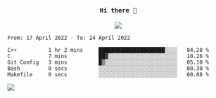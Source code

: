 <h4 align="center"><samp> Hi there 👋  </samp></h4>

<p align="center">
  
  <a href="https://github.com/bznick98">
    <img align="center" src="https://github-readme-stats.vercel.app/api?username=bznick98&hide=issues,prs&show_icons=true&theme=gruvbox" />
  </a>
  
  <!--START_SECTION:waka-->

```text
From: 17 April 2022 - To: 24 April 2022

C++          1 hr 2 mins     █████████████████████░░░░   84.28 %
C            7 mins          ██▓░░░░░░░░░░░░░░░░░░░░░░   10.26 %
Git Config   3 mins          █▒░░░░░░░░░░░░░░░░░░░░░░░   05.10 %
Bash         0 secs          ░░░░░░░░░░░░░░░░░░░░░░░░░   00.30 %
Makefile     0 secs          ░░░░░░░░░░░░░░░░░░░░░░░░░   00.08 %
```

<!--END_SECTION:waka-->
  
 
</p>

![](https://visitor-badge.glitch.me/badge?page_id=bznick98.bznick98)
